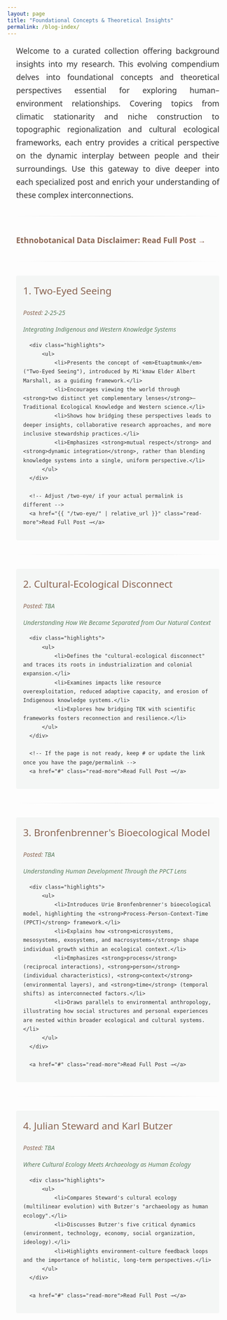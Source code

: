 ```yaml
---
layout: page
title: "Foundational Concepts & Theoretical Insights"
permalink: /blog-index/
---
```


<style>
/* Hide auto-generated heading */
h1.post-title, h1.page-title, header.post-header h1 {
    display: none !important;
}

/* Color Palette */
:root {
    --primary-color: #5b7e5f;
    --secondary-color: #8a6552;
    --accent-color: #d8b976;
    --light-bg: #f8f8f5;
    --dark-text: #333333;
}

/* Main content styles */
.content-wrapper {
    font-family: 'Segoe UI', Tahoma, Geneva, Verdana, sans-serif;
    line-height: 1.7;
    color: var(--dark-text);
    max-width: 900px;
    margin: 0 auto;
    padding: 0 20px;
}

/* Introduction paragraph */
.content-wrapper > p {
    font-size: 1.1rem;
    margin-bottom: 1.5rem;
    text-align: justify;
}

/* Content headings */
.content-wrapper h2 {
    font-size: 1.7rem;
    color: var(--secondary-color);
    margin: 2.2rem 0 1.2rem;
    font-weight: 500;
    border-bottom: 1px solid rgba(216, 185, 118, 0.3);
    padding-bottom: 0.5rem;
}

/* Blog post entry */
.blog-entry {
    margin-bottom: 2rem;
    padding: 1rem;
    background-color: rgba(91, 126, 95, 0.05);
    border-radius: 4px;
}

.blog-entry h2 {
    margin-top: 0;
    font-size: 1.4rem;
    color: var(--secondary-color);
    border-bottom: none;
    padding-bottom: 0;
}

.blog-entry .post-meta {
    font-style: italic;
    color: var(--secondary-color);
    margin-bottom: 0.5rem;
}

.blog-entry .highlights {
    margin-top: 0.5rem;
}

.blog-entry .highlights li {
    margin-bottom: 0.5rem;
    position: relative;
    padding-left: 1.2rem;
    list-style-type: none;
}

.blog-entry .highlights li::before {
    content: "•";
    color: var(--accent-color);
    font-weight: bold;
    position: absolute;
    left: 0;
}

/* Subtle section dividers */
.subtle-divider {
    height: 1px;
    background: linear-gradient(to right, transparent, #e0e0e0, transparent);
    margin: 2rem 0;
    border: none;
}

/* Read More link */
.read-more {
    display: inline-block;
    color: var(--secondary-color);
    text-decoration: none;
    font-weight: 600;
    margin-top: 0.5rem;
}

.read-more:hover {
    text-decoration: underline;
}

/* Emphasis and key terms */
.content-wrapper strong, 
.content-wrapper b {
    color: var(--secondary-color);
    font-weight: 600;
}

.content-wrapper em, 
.content-wrapper i {
    color: var(--primary-color);
    font-style: italic;
}
</style>

<div class="content-wrapper">

  <!-- Intro Paragraph -->
  <p>
    Welcome to a curated collection offering background insights into my research. 
    This evolving compendium delves into foundational concepts and theoretical perspectives essential for exploring human–environment relationships. 
    Covering topics from climatic stationarity and niche construction to topographic regionalization and cultural ecological frameworks, 
    each entry provides a critical perspective on the dynamic interplay between people and their surroundings. 
    Use this gateway to dive deeper into each specialized post and enrich your understanding of these complex interconnections.
  </p>

  <hr class="subtle-divider">

  <!-- Example: link to "disclaimer" page -->
  <p>
    <strong>Ethnobotanical Data Disclaimer:</strong>
    <!-- Adjust /disclaimer/ if your actual permalink is different -->
    <a href="{{ "/disclaimer/" | relative_url }}" class="read-more">Read Full Post →</a>
  </p>

  <hr class="subtle-divider">
  
  <!-- Blog 1: Two-Eyed Seeing -->
  <div class="blog-entry">
      <h2>1. Two-Eyed Seeing</h2>
      <p class="post-meta">Posted: <em>2-25-25</em></p>
      <p><em>Integrating Indigenous and Western Knowledge Systems</em></p>
      
      <div class="highlights">
          <ul>
              <li>Presents the concept of <em>Etuaptmumk</em> ("Two-Eyed Seeing"), introduced by Mi'kmaw Elder Albert Marshall, as a guiding framework.</li>
              <li>Encourages viewing the world through <strong>two distinct yet complementary lenses</strong>—Traditional Ecological Knowledge and Western science.</li>
              <li>Shows how bridging these perspectives leads to deeper insights, collaborative research approaches, and more inclusive stewardship practices.</li>
              <li>Emphasizes <strong>mutual respect</strong> and <strong>dynamic integration</strong>, rather than blending knowledge systems into a single, uniform perspective.</li>
          </ul>
      </div>

      <!-- Adjust /two-eye/ if your actual permalink is different -->
      <a href="{{ "/two-eye/" | relative_url }}" class="read-more">Read Full Post →</a>
  </div>
  
  <hr class="subtle-divider">

  <!-- Blog 2: Cultural-Ecological Disconnect -->
  <div class="blog-entry">
      <h2>2. Cultural-Ecological Disconnect</h2>
      <p class="post-meta">Posted: <em>TBA</em></p>
      <p><em>Understanding How We Became Separated from Our Natural Context</em></p>
      
      <div class="highlights">
          <ul>
              <li>Defines the "cultural-ecological disconnect" and traces its roots in industrialization and colonial expansion.</li>
              <li>Examines impacts like resource overexploitation, reduced adaptive capacity, and erosion of Indigenous knowledge systems.</li>
              <li>Explores how bridging TEK with scientific frameworks fosters reconnection and resilience.</li>
          </ul>
      </div>
      
      <!-- If the page is not ready, keep # or update the link once you have the page/permalink -->
      <a href="#" class="read-more">Read Full Post →</a>
  </div>
  
  <hr class="subtle-divider">

  <!-- Blog 3: Bronfenbrenner's Bioecological Model -->
  <div class="blog-entry">
      <h2>3. Bronfenbrenner's Bioecological Model</h2>
      <p class="post-meta">Posted: <em>TBA</em></p>
      <p><em>Understanding Human Development Through the PPCT Lens</em></p>
      
      <div class="highlights">
          <ul>
              <li>Introduces Urie Bronfenbrenner's bioecological model, highlighting the <strong>Process-Person-Context-Time (PPCT)</strong> framework.</li>
              <li>Explains how <strong>microsystems, mesosystems, exosystems, and macrosystems</strong> shape individual growth within an ecological context.</li>
              <li>Emphasizes <strong>process</strong> (reciprocal interactions), <strong>person</strong> (individual characteristics), <strong>context</strong> (environmental layers), and <strong>time</strong> (temporal shifts) as interconnected factors.</li>
              <li>Draws parallels to environmental anthropology, illustrating how social structures and personal experiences are nested within broader ecological and cultural systems.</li>
          </ul>
      </div>

      <a href="#" class="read-more">Read Full Post →</a>
  </div>
  
  <hr class="subtle-divider">

  <!-- Repeat the pattern for each subsequent blog entry... -->
  
  <!-- Blog 4: Julian Steward and Karl Butzer -->
  <div class="blog-entry">
      <h2>4. Julian Steward and Karl Butzer</h2>
      <p class="post-meta">Posted: <em>TBA</em></p>
      <p><em>Where Cultural Ecology Meets Archaeology as Human Ecology</em></p>
      
      <div class="highlights">
          <ul>
              <li>Compares Steward's cultural ecology (multilinear evolution) with Butzer's "archaeology as human ecology".</li>
              <li>Discusses Butzer's five critical dynamics (environment, technology, economy, social organization, ideology).</li>
              <li>Highlights environment-culture feedback loops and the importance of holistic, long-term perspectives.</li>
          </ul>
      </div>
      
      <a href="#" class="read-more">Read Full Post →</a>
  </div>

  <!-- Continue similarly for each entry. Just ensure the href matches the actual permalink. -->

</div>
